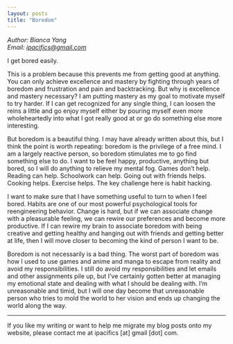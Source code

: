 ```yaml
---
layout: posts
title: "Boredom"
---
```

*Author: Bianca Yang*<br>
*Email: ipacifics@gmail.com*<br>

I get bored easily.

This is a problem because this prevents me from getting good at anything. You can only achieve excellence and mastery by fighting through years of boredom and frustration and pain and backtracking. But why is excellence and mastery necessary? I am putting mastery as my goal to motivate myself to try harder. If I can get recognized for any single thing, I can loosen the reins a little and go enjoy myself either by pouring myself even more wholeheartedly into what I got really good at or go do something else more interesting.

But boredom is a beautiful thing. I may have already written about this, but I think the point is worth repeating: boredom is the privilege of a free mind. I am a largely reactive person, so boredom stimulates me to go find something else to do. I want to be feel happy, productive, anything but bored, so I will do anything to relieve my mental fog. Games don’t help. Reading can help. Schoolwork can help. Going out with friends helps. Cooking helps. Exercise helps. The key challenge here is habit hacking.

I want to make sure that I have something useful to turn to when I feel bored. Habits are one of our most powerful psychological tools for reengineering behavior. Change is hard, but if we can associate change with a pleasurable feeling, we can rewire our preferences and become more productive. If I can rewire my brain to associate boredom with being creative and getting healthy and hanging out with friends and getting better at life, then I will move closer to becoming the kind of person I want to be.

Boredom is not necessarily is a bad thing. The worst part of boredom was how I used to use games and anime and manga to escape from reality and avoid my responsibilities. I still do avoid my responsibilities and let emails and other assignments pile up, but I’ve certainly gotten better at managing my emotional state and dealing with what I should be dealing with. I’m unreasonable and timid, but I will one day become that unreasonable person who tries to mold the world to her vision and ends up changing the world along the way.


________________

If you like my writing or want to help me migrate my blog posts onto my website, please contact me at ipacifics [at] gmail [dot] com.

